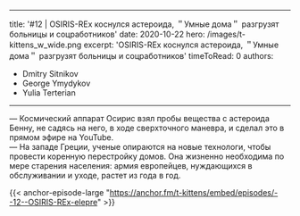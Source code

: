 
---
title: '#12 | OSIRIS-REx коснулся астероида, ＂Умные дома＂ разгрузят больницы и соцработников'
date: 2020-10-22
hero: /images/t-kittens_w_wide.png
excerpt: 'OSIRIS-REx коснулся астероида, ＂Умные дома＂ разгрузят больницы и соцработников'
timeToRead: 0
authors:
  - Dmitry Sitnikov
  - George Ymydykov
  - Yulia Terterian
---

— Космический аппарат Осирис взял пробы вещества с астероида Бенну, не садясь на него, в ходе сверхточного маневра, и сделал это в прямом эфире на YouTube.<br/>
— На западе Греции, ученые опираются на новые технологи, чтобы провести коренную перестройку домов. Она жизненно необходима по мере старения населения: армия европейцев, нуждающихся в обслуживании и уходе, растет из года в год.

{{< anchor-episode-large "https://anchor.fm/t-kittens/embed/episodes/--12--OSIRIS-REx-elepre" >}}

